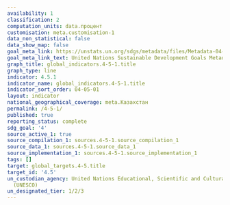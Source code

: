 ```yaml
---
availability: 1
classification: 2
computation_units: data.процент
customisation: meta.customisation-1
data_non_statistical: false
data_show_map: false
goal_meta_link: https://unstats.un.org/sdgs/metadata/files/Metadata-04-05-01.pdf
goal_meta_link_text: United Nations Sustainable Development Goals Metadata (pdf 210kB)
graph_title: global_indicators.4-5-1.title
graph_type: line
indicator: 4.5.1
indicator_name: global_indicators.4-5-1.title
indicator_sort_order: 04-05-01
layout: indicator
national_geographical_coverage: meta.Казахстан
permalink: /4-5-1/
published: true
reporting_status: complete
sdg_goal: '4'
source_active_1: true
source_compilation_1: sources.4-5-1.source_compilation_1
source_data_1: sources.4-5-1.source_data_1
source_implementation_1: sources.4-5-1.source_implementation_1
tags: []
target: global_targets.4-5.title
target_id: '4.5'
un_custodian_agency: United Nations Educational, Scientific and Cultural Organization
  (UNESCO)
un_designated_tier: 1/2/3
---
```

